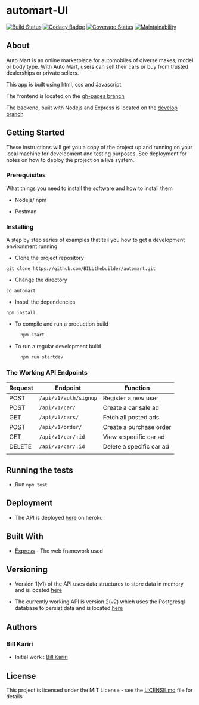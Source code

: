 # automart-UI

[![Build Status](https://travis-ci.org/BILLthebuilder/automart.svg?branch=develop)](https://travis-ci.org/BILLthebuilder/automart)
[![Codacy Badge](https://api.codacy.com/project/badge/Grade/49ef39d76a524574a1a17377fd577175)](https://www.codacy.com/app/BILLthebuilder/automart?utm_source=github.com&amp;utm_medium=referral&amp;utm_content=BILLthebuilder/automart&amp;utm_campaign=Badge_Grade)
[![Coverage Status](https://coveralls.io/repos/github/BILLthebuilder/automart/badge.svg?branch=develop)](https://coveralls.io/github/BILLthebuilder/automart?branch=develop)
[![Maintainability](https://api.codeclimate.com/v1/badges/ffb1d05cd6ce559cedcb/maintainability)](https://codeclimate.com/github/BILLthebuilder/automart/maintainability)

## About

Auto Mart is an online marketplace for automobiles of diverse makes, model or body type. With Auto Mart, users can sell their cars or buy from trusted dealerships or private sellers.

This app is built using html, css and Javascript

The frontend is located on the [gh-pages branch](https://github.com/BILLthebuilder/automart/tree/gh-pages)

The backend, built with Nodejs and Express is located on the [develop branch](https://github.com/BILLthebuilder/automart/tree/develop)

## Getting Started

These instructions will get you a copy of the project up and running on your local machine for development and testing purposes. See deployment for notes on how to deploy the project on a live system.

### Prerequisites

What things you need to install the software and how to install them

* Nodejs/ npm
  
* Postman
  
### Installing

A step by step series of examples that tell you how to get a development environment running

* Clone the project repository
  
`git clone https://github.com/BILLthebuilder/automart.git`

* Change the directory
  
`cd automart`

* Install the dependencies
  
`npm install`

* To compile and run a production build

    ```bash
      npm start
    ```

* To run a regular development build

    ```bash
      npm run startdev
    ```

### The Working API Endpoints

| Request | Endpoint                              | Function                                          |
| ------- | ------------------------------------- | ------------------------------------------------- |
| POST    | `/api/v1/auth/signup`                 | Register a new user                               |
| POST    | `/api/v1/car/`                        | Create a car sale ad                              |
| GET     | `/api/v1/cars/`                       | Fetch all posted ads                              |
| POST    | `/api/v1/order/`                      | Create a purchase order                           |
| GET     |  `/api/v1/car/:id`                    | View a specific car ad                            |
| DELETE  | `/api/v1/car/:id`                     | Delete a specific car ad                          |
|         |                                       |                                                   |

## Running the tests

* Run  `npm test`

## Deployment

* The API is deployed [here](https://automart-api.herokuapp.com/) on heroku

## Built With

* [Express](http://expressjs.com) - The web framework used

## Versioning

* Version 1(v1) of the API uses data structures to store data in memory and is located [here](https://github.com/BILLthebuilder/automart/tree/develop/src/server/v1)

* The currently working API is version 2(v2) which uses the Postgresql database to persist data and is located [here](https://github.com/BILLthebuilder/automart/tree/develop/src/server/v2)

## Authors

### Bill Kariri

* Initial work : [Bill Kariri](https://github.com/BILLthebuilder)

## License

This project is licensed under the MIT License - see the [LICENSE.md](LICENSE.md) file for details
